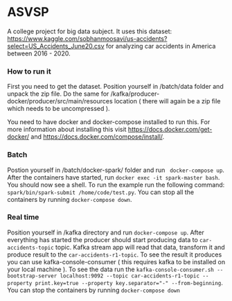 # ASVSP

A college project for big data subject. It uses this dataset: https://www.kaggle.com/sobhanmoosavi/us-accidents?select=US_Accidents_June20.csv for analyzing car accidents in America between 2016 - 2020.

### How to run it

First you need to get the dataset. Position yourself in /batch/data folder and unpack the zip file. Do the same for /kafka/producer-docker/producer/src/main/resources location ( there will again be a zip file which needs to be uncompressed ).

You need to have docker and docker-compose installed to run this. For more information about installing this visit https://docs.docker.com/get-docker/ and https://docs.docker.com/compose/install/. 

### Batch

Postion yourself in /batch/docker-spark/ folder and run ``` docker-compose up```. After the containers have started, run ```docker exec -it spark-master bash```.
You should now see a shell. To run the example run the following command: ```spark/bin/spark-submit /home/code/test.py```. You can stop all the containers by running ```docker-compose down```.

### Real time
Position yourself in /kafka directory and run ```docker-compose up```. After everything has started the producer should start producing data to ```car-accidents-topic``` topic. Kafka stream app will read that data, transform it and produce result to the ```car-accidents-r1-topic```. To see the result it produces you can use kafka-console-consumer ( this requires kafka to be installed on your local machine ). To see the data run the ```kafka-console-consumer.sh --bootstrap-server localhost:9092 --topic car-accidents-r1-topic --property print.key=true --property key.separator="-" --from-beginning```. You can stop the containers by running ```docker-compose down```
